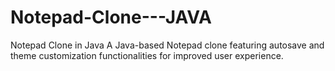 # Notepad-Clone---JAVA
Notepad Clone in Java A Java-based Notepad clone featuring autosave and theme customization functionalities for improved user experience.
